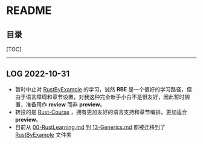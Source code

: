 # README



## 目录

[TOC]

---



## LOG 2022-10-31

- 暂时中止对 [RustByExample](https://doc.rust-lang.org/stable/rust-by-example) 的学习，诚然 **RBE** 是一个很好的学习路径，但由于语言障碍和章节设置，对我这种完全新手小白不是很友好，因此暂时搁置，准备用作 **review** 而非 **preview**。
- 转投的是 [Rust-Course](https://course.rs/) ，拥有更加友好的语言支持和章节编排，更加适合 **preview**。
- 目前从 [00-RustLearning.md](./RustByExample/00-RustLearning.md) 到 [13-Generics.md](./RustByExample/13-Generics.md) 都被迁移到了 [RustByExample](./RustByExample) 文件夹